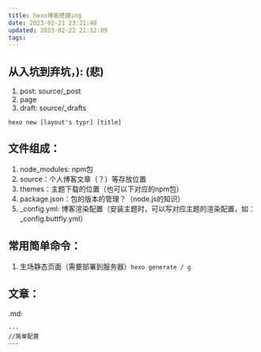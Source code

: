 ```yaml
---
title: hexo博客搭建ing
date: 2023-02-21 23:21:48
updated: 2023-02-22 21:12:09
tags:
---
```


## 从入坑到弃坑，): (悲)

1. post: source/_post
2. page
3. draft: source/_drafts

```
hexo new [layout's typr] [title]
```


## 文件组成：
1. node_modules: npm包
2. source：个人博客文章（？）等存放位置
3. themes：主题下载的位置（也可以下对应的npm包）
4. package.json：包的版本的管理？（node.js的知识）
5. _config.yml: 博客渲染配置（安装主题时，可以写对应主题的渲染配置，如：_config.buttfly.yml）

## 常用简单命令：
1.  生场静态页面（需要部署到服务器）``hexo generate / g``

## 文章：
.md:
```
---
//简单配置
---
```